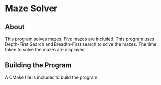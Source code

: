 # Maze Solver
## About
This program solves mazes. Five mazes are included. This program uses Depth-First Search and Breadth-First search to solve 
the mazes. The time taken to solve the mazes are displayed

## Building the Program
A CMake file is included to build the program.